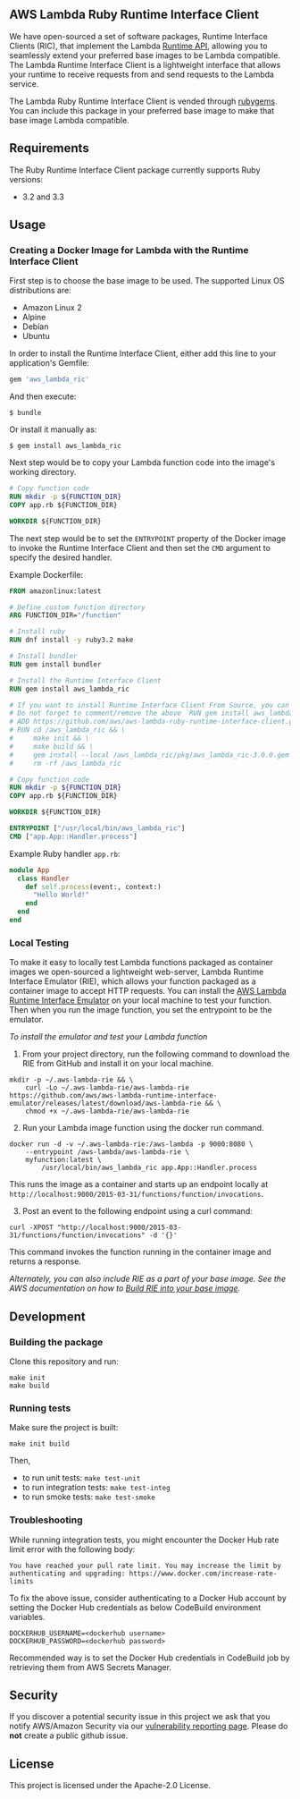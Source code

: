 ## AWS Lambda Ruby Runtime Interface Client

We have open-sourced a set of software packages, Runtime Interface Clients (RIC), that implement the Lambda
 [Runtime API](https://docs.aws.amazon.com/lambda/latest/dg/runtimes-api.html), allowing you to seamlessly extend your preferred
  base images to be Lambda compatible.
The Lambda Runtime Interface Client is a lightweight interface that allows your runtime to receive requests from and send requests to the Lambda service.

The Lambda Ruby Runtime Interface Client is vended through [rubygems](https://rubygems.org/gems/aws_lambda_ric). 
You can include this package in your preferred base image to make that base image Lambda compatible.

## Requirements
The Ruby Runtime Interface Client package currently supports Ruby versions:
 - 3.2 and 3.3
 
## Usage

### Creating a Docker Image for Lambda with the Runtime Interface Client
First step is to choose the base image to be used. The supported Linux OS distributions are:

 - Amazon Linux 2
 - Alpine
 - Debian
 - Ubuntu

In order to install the Runtime Interface Client, either add this line to your application's Gemfile:

```ruby
gem 'aws_lambda_ric'
```

And then execute:

    $ bundle

Or install it manually as:

    $ gem install aws_lambda_ric


Next step would be to copy your Lambda function code into the image's working directory.
```dockerfile
# Copy function code
RUN mkdir -p ${FUNCTION_DIR}
COPY app.rb ${FUNCTION_DIR}

WORKDIR ${FUNCTION_DIR}
```

The next step would be to set the `ENTRYPOINT` property of the Docker image to invoke the Runtime Interface Client and then set the `CMD` argument to specify the desired handler.

Example Dockerfile:
```dockerfile
FROM amazonlinux:latest

# Define custom function directory
ARG FUNCTION_DIR="/function"

# Install ruby
RUN dnf install -y ruby3.2 make

# Install bundler
RUN gem install bundler

# Install the Runtime Interface Client
RUN gem install aws_lambda_ric

# If you want to install Runtime Interface Client From Source, you can uncomment the following `ADD` and `RUN` layers. 
# Do not forget to comment/remove the above `RUN gem install aws_lambda_ric` command.
# ADD https://github.com/aws/aws-lambda-ruby-runtime-interface-client.git /aws_lambda_ric
# RUN cd /aws_lambda_ric && \
#     make init && \
#     make build && \
#     gem install --local /aws_lambda_ric/pkg/aws_lambda_ric-3.0.0.gem && \
#     rm -rf /aws_lambda_ric

# Copy function code
RUN mkdir -p ${FUNCTION_DIR}
COPY app.rb ${FUNCTION_DIR}

WORKDIR ${FUNCTION_DIR}

ENTRYPOINT ["/usr/local/bin/aws_lambda_ric"]
CMD ["app.App::Handler.process"]
```

Example Ruby handler `app.rb`:
```ruby
module App
  class Handler
    def self.process(event:, context:)
      "Hello World!"
    end
  end
end
```

### Local Testing

To make it easy to locally test Lambda functions packaged as container images we open-sourced a lightweight web-server, Lambda Runtime Interface Emulator (RIE), which allows your function packaged as a container image to accept HTTP requests. You can install the [AWS Lambda Runtime Interface Emulator](https://github.com/aws/aws-lambda-runtime-interface-emulator) on your local machine to test your function. Then when you run the image function, you set the entrypoint to be the emulator. 

*To install the emulator and test your Lambda function*

1) From your project directory, run the following command to download the RIE from GitHub and install it on your local machine. 

```shell script
mkdir -p ~/.aws-lambda-rie && \
    curl -Lo ~/.aws-lambda-rie/aws-lambda-rie https://github.com/aws/aws-lambda-runtime-interface-emulator/releases/latest/download/aws-lambda-rie && \
    chmod +x ~/.aws-lambda-rie/aws-lambda-rie
```
2) Run your Lambda image function using the docker run command. 

```shell script
docker run -d -v ~/.aws-lambda-rie:/aws-lambda -p 9000:8080 \
    --entrypoint /aws-lambda/aws-lambda-rie \
    myfunction:latest \
        /usr/local/bin/aws_lambda_ric app.App::Handler.process
```

This runs the image as a container and starts up an endpoint locally at `http://localhost:9000/2015-03-31/functions/function/invocations`. 

3) Post an event to the following endpoint using a curl command: 

```shell script
curl -XPOST "http://localhost:9000/2015-03-31/functions/function/invocations" -d '{}'
```

This command invokes the function running in the container image and returns a response.

*Alternately, you can also include RIE as a part of your base image. See the AWS documentation on how to [Build RIE into your base image](https://docs.aws.amazon.com/lambda/latest/dg/images-test.html#images-test-alternative).*

## Development

### Building the package
Clone this repository and run:

```shell script
make init
make build
```

### Running tests

Make sure the project is built:
```shell script
make init build
```
Then,
* to run unit tests: `make test-unit`
* to run integration tests: `make test-integ`
* to run smoke tests: `make test-smoke`

### Troubleshooting
While running integration tests, you might encounter the Docker Hub rate limit error with the following body:
```
You have reached your pull rate limit. You may increase the limit by authenticating and upgrading: https://www.docker.com/increase-rate-limits
```
To fix the above issue, consider authenticating to a Docker Hub account by setting the Docker Hub credentials as below CodeBuild environment variables.
```shell script
DOCKERHUB_USERNAME=<dockerhub username>
DOCKERHUB_PASSWORD=<dockerhub password>
```
Recommended way is to set the Docker Hub credentials in CodeBuild job by retrieving them from AWS Secrets Manager.

## Security

If you discover a potential security issue in this project we ask that you notify AWS/Amazon Security via our [vulnerability reporting page](http://aws.amazon.com/security/vulnerability-reporting/). Please do **not** create a public github issue.

## License

This project is licensed under the Apache-2.0 License.
